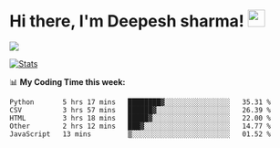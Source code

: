 # Hi there, I'm Deepesh sharma! <img src="https://raw.githubusercontent.com/MartinHeinz/MartinHeinz/master/wave.gif" width="30px">

![](https://camo.githubusercontent.com/992babdffd8c74a1502de375fbdf7e4d54773242/68747470733a2f2f6d656469612e67697068792e636f6d2f6d656469612f53576f536b4e36447854737a71494b4571762f67697068792e676966)

[![Stats](https://github-readme-stats.vercel.app/api?username=deepeshhsharma&show_icons=true&theme=radical)](https://github-readme-stats.vercel.app/api?username=deepeshhsharma&show_icons=true&theme=radical)&nbsp; &nbsp; &nbsp; &nbsp; &nbsp; &nbsp; &nbsp; &nbsp; &nbsp; &nbsp; 

📊 **My Coding Time this week:**
<!--START_SECTION:waka-->
```text
Python       5 hrs 17 mins   ████████▓░░░░░░░░░░░░░░░░   35.31 % 
CSV          3 hrs 57 mins   ██████▓░░░░░░░░░░░░░░░░░░   26.39 % 
HTML         3 hrs 18 mins   █████▓░░░░░░░░░░░░░░░░░░░   22.00 % 
Other        2 hrs 12 mins   ███▓░░░░░░░░░░░░░░░░░░░░░   14.77 % 
JavaScript   13 mins         ▒░░░░░░░░░░░░░░░░░░░░░░░░   01.52 % 
```
<!--END_SECTION:waka-->
